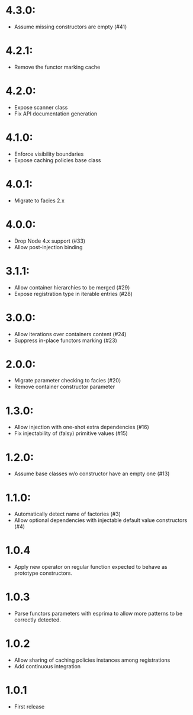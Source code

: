 # 4.3.0:
  - Assume missing constructors are empty (#41)

# 4.2.1:
  - Remove the functor marking cache

# 4.2.0:
  - Expose scanner class
  - Fix API documentation generation

# 4.1.0:
  - Enforce visibility boundaries
  - Expose caching policies base class

# 4.0.1:
  - Migrate to facies 2.x

# 4.0.0:
  - Drop Node 4.x support (#33)
  - Allow post-injection binding

# 3.1.1:
  - Allow container hierarchies to be merged (#29)
  - Expose registration type in iterable entries (#28)

# 3.0.0:
  - Allow iterations over containers content (#24)
  - Suppress in-place functors marking (#23)

# 2.0.0:
  - Migrate parameter checking to facies (#20)
  - Remove container constructor parameter

# 1.3.0:
  - Allow injection with one-shot extra dependencies (#16)
  - Fix injectability of (falsy) primitive values (#15)

# 1.2.0:
  - Assume base classes w/o constructor have an empty one (#13)

# 1.1.0:
  - Automatically detect name of factories (#3)
  - Allow optional dependencies with injectable default value constructors (#4)

# 1.0.4
  - Apply new operator on regular function expected to behave as prototype constructors.

# 1.0.3
  - Parse functors parameters with esprima to allow more patterns to be correctly detected.

# 1.0.2
  - Allow sharing of caching policies instances among registrations
  - Add continuous integration

# 1.0.1
  - First release
